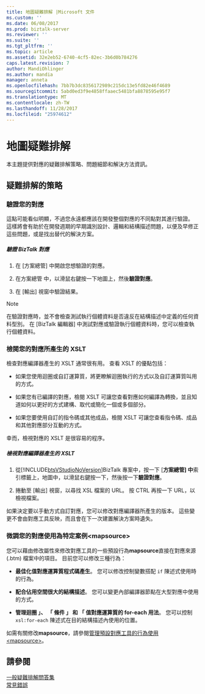 ```yaml
---
title: 地圖疑難排解 |Microsoft 文件
ms.custom: ''
ms.date: 06/08/2017
ms.prod: biztalk-server
ms.reviewer: ''
ms.suite: ''
ms.tgt_pltfrm: ''
ms.topic: article
ms.assetid: 32e2eb52-6740-4cf5-82ec-3b6d0b784276
caps.latest.revision: 7
author: MandiOhlinger
ms.author: mandia
manager: anneta
ms.openlocfilehash: 7bb7b3dc8356172989c215dc13e5fd82e46f4689
ms.sourcegitcommit: 5abd0ed3f9e4858ffaaec5481bfa8878595e95f7
ms.translationtype: MT
ms.contentlocale: zh-TW
ms.lasthandoff: 11/28/2017
ms.locfileid: "25974612"
---
```

# <a name="troubleshooting-maps"></a>地圖疑難排解
本主題提供對應的疑難排解策略、問題細節和解決方法資訊。  
  
## <a name="troubleshooting-strategies"></a>疑難排解的策略  
  
### <a name="validate-your-map"></a>驗證您的對應  
 這點可能看似明顯，不過您永遠都應該在開發整個對應的不同點對其進行驗證。 這樣將會有助於在開發週期的早期識別設計、邏輯和結構描述問題，以便及早修正這些問題，或是找出替代的解決方案。  
  
##### <a name="to-validate-a-biztalk-map"></a>驗證 BizTalk 對應  
  
1.  在 [方案總管] 中開啟您想驗證的對應。  
  
2.  在方案總管 中，以滑鼠右鍵按一下地圖上，然後**驗證對應**。  
  
3.  在 [輸出] 視窗中驗證結果。  
  
> [!NOTE]
>  在驗證對應時，並不會檢查測試執行個體資料是否違反在結構描述中定義的任何資料型別。 在 [BizTalk 編輯器] 中測試對應或驗證執行個體資料時，您可以檢查執行個體資料。  
  
### <a name="review-the-xslt-generated-for-your-map"></a>檢閱您的對應所產生的 XSLT  
 檢查對應編譯器產生的 XSLT 通常很有用。 查看 XSLT 的優點包括：  
  
-   如果您使用迴圈或自訂運算質，將更瞭解迴圈執行的方式以及自訂運算質叫用的方式。  
  
-   如果您有已編譯的對應，檢閱 XSLT 可讓您查看對應如何編譯為轉換，並且知道如何以更好的方式建構、取代或簡化一個或多個部分。  
  
-   如果您要使用自訂的指令碼或其他成品，檢閱 XSLT 可讓您查看指令碼、成品和其他對應部分互動的方式。  
  
 幸而，檢視對應的 XSLT 是很容易的程序。  
  
##### <a name="to-view-the-xslt-generated-by-the-map-compiler"></a>檢視對應編譯器產生的 XSLT  
  
1.  從[!INCLUDE[btsVStudioNoVersion](../includes/btsvstudionoversion-md.md)]BizTalk 專案中，按一下 [**方案總管] 中**索引標籤上，地圖中，以滑鼠右鍵按一下，然後按一下**驗證對應**。  
  
2.  捲動至 [輸出] 視窗，以尋找 XSL 檔案的 URL。 按 CTRL 再按一下 URL，以檢視檔案。  
  
 如果決定要以手動方式自訂對應，您可以修改對應編譯器所產生的版本。 這些變更不會由對應工具反映，而且會在下一次建置解決方案時遺失。  
  
### <a name="tune-your-map-for-specific-scenarios-using-mapsource"></a>微調您的對應使用為特定案例\<mapsource\>  
 您可以藉由修改屬性來修改對應工具的一些預設行為**mapsource**直接在對應來源 (.btm) 檔案中的項目。 目前您可以修改三種行為：  
  
-   **最佳化值對應運算質程式碼產生**。 您可以修改控制變數搭配 `if` 陳述式使用時的行為。  
  
-   **配合佔用空間很大的結構描述**。 您可以變更內部編譯器節點在大型對應中使用的方式。  
  
-   **管理迴圈 」、 「 條件 」 和 「 值對應運算質的 for-each 用法**。 您可以控制 `xsl:for-each` 陳述式在目的結構描述內使用的位置。  
  
 如需有關修改**mapsource**，請參閱[管理預設對應工具的行為使用\<mapsource\>](../core/managing-default-mapper-behavior-using-mapsource.md)。  
  
## <a name="see-also"></a>請參閱  
 [一般疑難排解問答集](../core/general-troubleshooting-questions-and-answers.md)   
 [常見錯誤](../core/common-errors.md)
